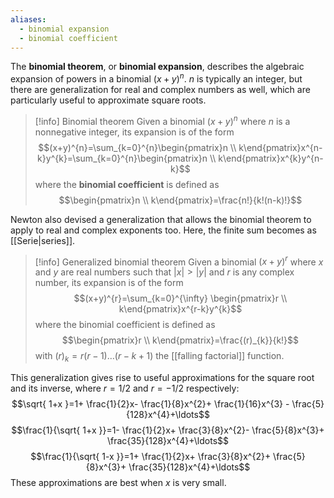 ```yaml
---
aliases:
  - binomial expansion
  - binomial coefficient
---
```

The **binomial theorem**, or **binomial expansion**, describes the algebraic expansion of powers in a binomial $(x+y)^{n}$. $n$ is typically an integer, but there are generalization for real and complex numbers as well, which are particularly useful to approximate square roots.

> [!info] Binomial theorem
> Given a binomial $(x+y)^{n}$ where $n$ is a nonnegative integer, its expansion is of the form
> $$(x+y)^{n}=\sum_{k=0}^{n}\begin{pmatrix}n \\ k\end{pmatrix}x^{n-k}y^{k}=\sum_{k=0}^{n}\begin{pmatrix}n \\ k\end{pmatrix}x^{k}y^{n-k}$$
> where the **binomial coefficient** is defined as
> $$\begin{pmatrix}n \\ k\end{pmatrix}=\frac{n!}{k!(n-k)!}$$

Newton also devised a generalization that allows the binomial theorem to apply to real and complex exponents too. Here, the finite sum becomes as [[Serie|series]].

> [!info] Generalized binomial theorem
> Given a binomial $(x+y)^{r}$ where $x$ and $y$ are real numbers such that $|x|>|y|$ and $r$ is any complex number, its expansion is of the form
> $$(x+y)^{r}=\sum_{k=0}^{\infty} \begin{pmatrix}r \\ k\end{pmatrix}x^{r-k}y^{k}$$
> where the binomial coefficient is defined as
> $$\begin{pmatrix}r \\ k\end{pmatrix}=\frac{(r)_{k}}{k!}$$
> with $(r)_{k}=r(r-1)\ldots(r-k+1)$ the [[falling factorial]] function.

This generalization gives rise to useful approximations for the square root and its inverse, where $r=1/2$ and $r=-1/2$ respectively:
$$\sqrt{ 1+x }=1+ \frac{1}{2}x- \frac{1}{8}x^{2}+ \frac{1}{16}x^{3} - \frac{5}{128}x^{4}+\ldots$$
$$\frac{1}{\sqrt{ 1+x }}=1- \frac{1}{2}x+ \frac{3}{8}x^{2}- \frac{5}{8}x^{3}+ \frac{35}{128}x^{4}+\ldots$$
$$\frac{1}{\sqrt{ 1-x }}=1+ \frac{1}{2}x+ \frac{3}{8}x^{2}+ \frac{5}{8}x^{3}+ \frac{35}{128}x^{4}+\ldots$$
These approximations are best when $x$ is very small.